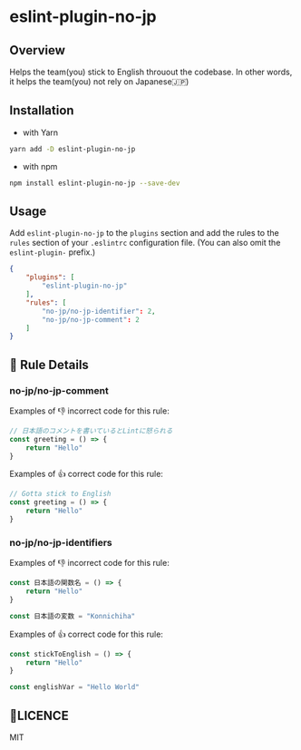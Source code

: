 # eslint-plugin-no-jp

## Overview

Helps the team(you) stick to English throuout the codebase. In other words, it helps the team(you) not rely on Japanese🇯🇵)

## Installation

- with Yarn

```sh
yarn add -D eslint-plugin-no-jp
```

- with npm

```sh
npm install eslint-plugin-no-jp --save-dev
```

## Usage

Add `eslint-plugin-no-jp` to the `plugins` section and add the rules to the `rules` section of your `.eslintrc` configuration file. (You can also omit the `eslint-plugin-` prefix.)

```json
{
    "plugins": [
        "eslint-plugin-no-jp"
    ],
    "rules": [
        "no-jp/no-jp-identifier": 2,
        "no-jp/no-jp-comment": 2
    ]
}
```

## 📖 Rule Details

### no-jp/no-jp-comment

Examples of 👎 incorrect code for this rule:

```js
// 日本語のコメントを書いているとLintに怒られる
const greeting = () => {
    return "Hello"
}
```

Examples of 👍 correct code for this rule:

```js
// Gotta stick to English
const greeting = () => {
    return "Hello"
}
```

### no-jp/no-jp-identifiers

Examples of 👎 incorrect code for this rule:

```js
const 日本語の関数名 = () => {
    return "Hello"
}

const 日本語の変数 = "Konnichiha"
```

Examples of 👍 correct code for this rule:

```js
const stickToEnglish = () => {
    return "Hello"
}

const englishVar = "Hello World"
```

## 📜LICENCE

MIT
